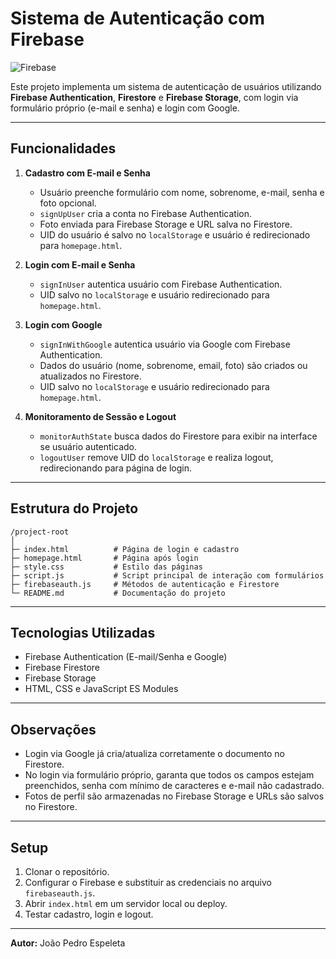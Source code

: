 # Sistema de Autenticação com Firebase

![Firebase](https://img.shields.io/badge/Firebase-ffca28?style=for-the-badge\&logo=firebase\&logoColor=white)

Este projeto implementa um sistema de autenticação de usuários utilizando **Firebase Authentication**, **Firestore** e **Firebase Storage**, com login via formulário próprio (e-mail e senha) e login com Google.

---

## Funcionalidades

1. **Cadastro com E-mail e Senha**

   * Usuário preenche formulário com nome, sobrenome, e-mail, senha e foto opcional.
   * `signUpUser` cria a conta no Firebase Authentication.
   * Foto enviada para Firebase Storage e URL salva no Firestore.
   * UID do usuário é salvo no `localStorage` e usuário é redirecionado para `homepage.html`.

2. **Login com E-mail e Senha**

   * `signInUser` autentica usuário com Firebase Authentication.
   * UID salvo no `localStorage` e usuário redirecionado para `homepage.html`.

3. **Login com Google**

   * `signInWithGoogle` autentica usuário via Google com Firebase Authentication.
   * Dados do usuário (nome, sobrenome, email, foto) são criados ou atualizados no Firestore.
   * UID salvo no `localStorage` e usuário redirecionado para `homepage.html`.

4. **Monitoramento de Sessão e Logout**

   * `monitorAuthState` busca dados do Firestore para exibir na interface se usuário autenticado.
   * `logoutUser` remove UID do `localStorage` e realiza logout, redirecionando para página de login.

---

## Estrutura do Projeto

```
/project-root
│
├─ index.html          # Página de login e cadastro
├─ homepage.html       # Página após login
├─ style.css           # Estilo das páginas
├─ script.js           # Script principal de interação com formulários
├─ firebaseauth.js     # Métodos de autenticação e Firestore
└─ README.md           # Documentação do projeto
```

---

## Tecnologias Utilizadas

* Firebase Authentication (E-mail/Senha e Google)
* Firebase Firestore
* Firebase Storage
* HTML, CSS e JavaScript ES Modules

---

## Observações

* Login via Google já cria/atualiza corretamente o documento no Firestore.
* No login via formulário próprio, garanta que todos os campos estejam preenchidos, senha com mínimo de caracteres e e-mail não cadastrado.
* Fotos de perfil são armazenadas no Firebase Storage e URLs são salvos no Firestore.

---

## Setup

1. Clonar o repositório.
2. Configurar o Firebase e substituir as credenciais no arquivo `firebaseauth.js`.
3. Abrir `index.html` em um servidor local ou deploy.
4. Testar cadastro, login e logout.

---

**Autor:** João Pedro Espeleta
